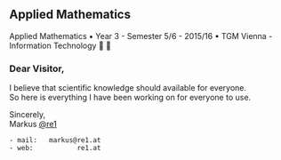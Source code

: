 ## Applied Mathematics
Applied Mathematics ▪ Year 3 - Semester 5/6 - 2015/16 ▪ TGM Vienna - Information Technology :school_satchel: :school:

### Dear Visitor,
I believe that scientific knowledge should available for everyone.\
So here is everything I have been working on for everyone to use.

Sincerely,\
Markus [@re1](https://github.com/re1)

```
- mail:   markus@re1.at
- web:           re1.at
